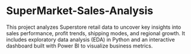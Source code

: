 # SuperMarket-Sales-Analysis
This project analyzes Superstore retail data to uncover key insights into sales performance, profit trends, shipping modes, and regional growth. It includes exploratory data analysis (EDA) in Python and an interactive dashboard built with Power BI to visualize business metrics.
